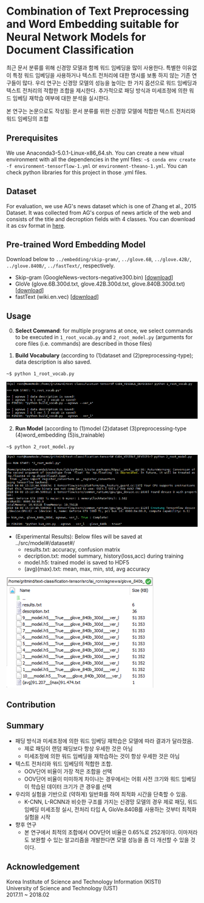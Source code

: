 # Combination of Text Preprocessing and Word Embedding suitable for Neural Network Models for Document Classification 

최근 문서 분류를 위해 신경망 모델과 함께 워드 임베딩을 많이 사용한다. 특별한 이유없이 특정 워드 임베딩을 사용하거나 텍스트 전처리에 대한 명시를 보통 하지 않는 기존 연구들이 많다. 우리 연구는 신경망 모델의 성능을 높이는 한 가지 옵션으로 워드 임베딩과  텍스트 전처리의 적합한 조합을 제시한다. 추가적으로 패딩 방식과 미세조정에 의한 워드 임베딩 재학습 여부에 대한 분석을 실시한다.


본 연구는 논문으로도 작성됨: 문서 분류를 위한 신경망 모델에 적합한 텍스트 전처리와 워드 임베딩의 조합


## Prerequisites
We use Anaconda3-5.0.1-Linux-x86_64.sh. You can create a new vitual environment with all the dependencies in the yml files: 
`~$ conda env create -f environment-tensorflow-1.yml` or `environment-theano-1.yml`. You can check python libraries for this project in those .yml files.

## Dataset
For evaluation, we use AG's news dataset which is one of Zhang et al., 2015 Dataset. It was collected from AG's corpus of news article of the web and consists of the title and decroption fields with 4 classes. You can download it as csv format in [here](https://drive.google.com/open?id=1XbrUZk3_PFVEp7zkZVrNgnRRlXKgNWt3). 

## Pre-trained Word Embedding Model
Download below to `../embedding/skip-gram/`, `../glove.6B`, `../glove.42B/`, `../glove.840B/`, `../fastText/`, respectively. 
* Skip-gram (GoogleNews-vectors-negative300.bin) [[download](https://code.google.com/archive/p/word2vec/)]
* GloVe (glove.6B.300d.txt, glove.42B.300d.txt, glove.840B.300d.txt) [[download](https://nlp.stanford.edu/projects/glove/)]
* fastText (wiki.en.vec) [[download](https://fasttext.cc/docs/en/pretrained-vectors.html)]


## Usage

0. **Select Command**: for multiple programs at once, we select commands to be executed in `1_root_vocab.py` and `2_root_model.py` (arguments for core files (i.e. commands) are described in those files)

1. **Build Vocabulary** (according to (1)dataset and (2)preprocessing-type); data description is also saved.
```
~$ python 1_root_vocab.py
```
![](/assets/1_root_vocab2.PNG)

2. **Run Model** (according to (1)model (2)dataset (3)preprocessing-type (4)word_embedding (5)is_trainable) 
```
~$ python 2_root_model.py
```
![](/assets/2_root_model2.PNG)

* (Experimental Results): Below files will be saved at ../src/model#/dataset#/ 
   * results.txt: accuracy, confusion matrix
   * decription.txt: model summary, history(loss,acc) during training
   * model.h5: trained model is saved to HDF5
   * (avg)(max).txt: mean, max, min, std, avg accuracy 

![](/assets/3_result.PNG)


## Contribution


## Summary
* 패딩 방식과 미세조정에 의한 워드 임베딩 재학습은 모델에 따라 결과가 달라졌음.
  * 제로 패딩이 랜덤 패딩보다 항상 우세한 것은 아님
  * 미세조정에 의한 워드 임베딩을 재학습하는 것이 항상 우세한 것은 아님
* 텍스트 전처리와 워드 임베딩의 적합한 조합.
   * OOV단어 비율이 가장 적은 조합을 선택
   * OOV단어 비율이 미미하게 차이나는 경우에서는 어휘 사전 크기와 워드 임베딩이 학습된 데이터 크기가 큰 경우를 선택
* 우리의 실험을 기반으로 (약하게) 일반화를 하여 최적화 시간을 단축할 수 있음.
   * K-CNN, L-RCNN과 비슷한 구조를 가지는 신경망 모델의 경우 제로 패딩, 워드 임베딩 미세조정 실시, 전처리 타입 A, GloVe.840B를 사용하는 것부터 최적화 실험을 시작
* 향후 연구
   * 본 연구에서 최적의 조합에서 OOV단어 비율은 0.65%로 252개이다. 이마저라도 보완할 수 있는 알고리즘을 개발한다면 모델 성능을 좀 더 개선할 수 있을 것이다.



## Acknowledgement
Korea Institute of Science and Technology Information (KISTI) <br>
University of Science and Technology (UST) <br>
2017.11 ~ 2018.02
